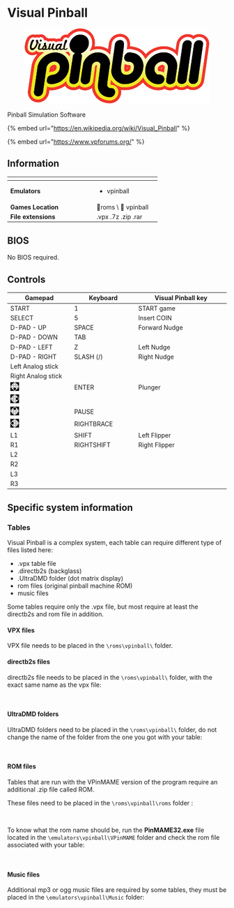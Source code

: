# Visual Pinball

<div align="left">

<figure><img src="https://raw.githubusercontent.com/fabricecaruso/es-theme-carbon/52ff37c9e265587d006945a2ba695b5a962b3a3d/art/logos/vpinball.svg" alt=""><figcaption></figcaption></figure>

</div>

Pinball Simulation Software

{% embed url="https://en.wikipedia.org/wiki/Visual_Pinball" %}

{% embed url="https://www.vpforums.org/" %}

## Information

<table data-header-hidden><thead><tr><th width="184"></th><th></th><th data-hidden></th></tr></thead><tbody><tr><td><strong>Emulators</strong></td><td><ul><li>vpinball</li></ul></td><td></td></tr><tr><td><strong>Games Location</strong></td><td><span data-gb-custom-inline data-tag="emoji" data-code="1f4c2">📂</span>roms \ <span data-gb-custom-inline data-tag="emoji" data-code="1f4c2">📂</span> vpinball</td><td></td></tr><tr><td><strong>File extensions</strong></td><td>.vpx .7z .zip .rar</td><td></td></tr></tbody></table>

## BIOS

No BIOS required.

## Controls

<table><thead><tr><th width="250">Gamepad</th><th width="211">Keyboard</th><th width="443">Visual Pinball key</th></tr></thead><tbody><tr><td>START</td><td>1</td><td>START game</td></tr><tr><td>SELECT</td><td>5</td><td>Insert COIN</td></tr><tr><td>D-PAD - UP</td><td>SPACE</td><td>Forward Nudge</td></tr><tr><td>D-PAD - DOWN</td><td>TAB</td><td></td></tr><tr><td>D-PAD - LEFT</td><td>Z</td><td>Left Nudge</td></tr><tr><td>D-PAD - RIGHT</td><td>SLASH (/)</td><td>Right Nudge</td></tr><tr><td>Left Analog stick</td><td></td><td></td></tr><tr><td>Right Analog stick</td><td></td><td></td></tr><tr><td><img src="../../../.gitbook/assets/image (27).png" alt="A"></td><td>ENTER</td><td>Plunger</td></tr><tr><td><img src="../../../.gitbook/assets/image (13).png" alt="B"></td><td></td><td></td></tr><tr><td><img src="../../../.gitbook/assets/image (47).png" alt="" data-size="original"></td><td>PAUSE</td><td></td></tr><tr><td><img src="../../../.gitbook/assets/image (45).png" alt="" data-size="line"></td><td>RIGHTBRACE</td><td></td></tr><tr><td>L1</td><td>SHIFT</td><td>Left Flipper</td></tr><tr><td>R1</td><td>RIGHTSHIFT</td><td>Right Flipper</td></tr><tr><td>L2</td><td></td><td></td></tr><tr><td>R2</td><td></td><td></td></tr><tr><td>L3</td><td></td><td></td></tr><tr><td>R3</td><td></td><td></td></tr></tbody></table>

## Specific system information

### Tables

Visual Pinball is a complex system, each table can require different type of files listed here:

* .vpx table file
* .directb2s (backglass)
* .UltraDMD folder (dot matrix display)
* rom files (original pinball machine ROM)
* music files

Some tables require only the .vpx file, but most require at least the directb2s and rom file in addition.

#### VPX files

VPX file needs to be placed in the `\roms\vpinball\` folder.

#### directb2s files

directb2s file needs to be placed in the `\roms\vpinball\` folder, with the exact same name as the vpx file:

<div align="left">

<figure><img src="https://i.imgur.com/muDyjzI.png" alt=""><figcaption></figcaption></figure>

</div>

#### UltraDMD folders

UltraDMD folders need to be placed in the `\roms\vpinball\` folder, do not change the name of the folder from the one you got with your table:

<div align="left">

<figure><img src="https://i.imgur.com/LIDc6B0.png" alt=""><figcaption></figcaption></figure>

</div>

#### ROM files

Tables that are run with the VPinMAME version of the program require an additional .zip file called ROM.

These files need to be placed in the `\roms\vpinball\roms` folder :&#x20;

<div align="left">

<figure><img src="https://i.imgur.com/kdtB5z4.png" alt=""><figcaption></figcaption></figure>

</div>

To know what the rom name should be, run the **PinMAME32.exe** file located in the `\emulators\vpinball\VPinMAME` folder and check the rom file associated with your table:

<div align="left">

<figure><img src="https://i.imgur.com/FMuBSQ3.png" alt=""><figcaption></figcaption></figure>

</div>

#### Music files

Additional mp3 or ogg music files are required by some tables, they must be placed in the `\emulators\vpinball\Music` folder:

<div align="left">

<figure><img src="https://i.imgur.com/V3nna49.png" alt=""><figcaption></figcaption></figure>

</div>
